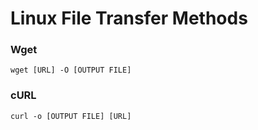 # Linux File Transfer Methods

### Wget
```
wget [URL] -O [OUTPUT FILE]
```
### cURL
```
curl -o [OUTPUT FILE] [URL]
```
###
